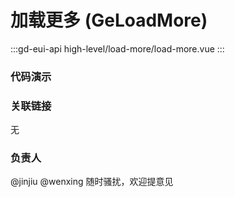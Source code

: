 # 加载更多 (GeLoadMore)

:::gd-eui-api high-level/load-more/load-more.vue
:::

### 代码演示

<code-box name="demo-load-more"></code-box>

### 关联链接

无

### 负责人

@jinjiu @wenxing 随时骚扰，欢迎提意见
